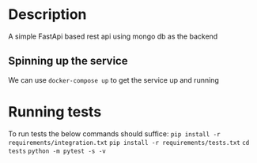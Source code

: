 # Description
A simple FastApi based rest api using mongo db as the backend

## Spinning up the service
We can use `docker-compose up` to get the service up and running


# Running tests
To run tests the below commands should suffice:
`pip install -r requirements/integration.txt`
`pip install -r requirements/tests.txt`
`cd tests`
`python -m pytest -s -v`
